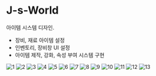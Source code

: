 # J-s-World

아이템 시스템 디자인.

- 장비, 재료 아이템 설정
- 인벤토리, 장비창 UI 설정
- 아이템 제작, 강화, 속성 부여 시스템 구현

![1](https://user-images.githubusercontent.com/68365881/136435702-4e87ce1d-8a97-47c3-8c70-19620561f7ae.png)
![2](https://user-images.githubusercontent.com/68365881/136435718-c4f15871-381f-47b6-9718-891a5dac9b96.png)
![3](https://user-images.githubusercontent.com/68365881/136435729-a15d158d-c8d6-461f-9926-5f4f7ab4dee0.png)
![4](https://user-images.githubusercontent.com/68365881/136435738-7cda293a-8729-4e0e-b5f5-e109bda65af6.png)
![5](https://user-images.githubusercontent.com/68365881/136435746-dadb64d4-ec23-411a-9833-3b7c57799fe8.png)
![6](https://user-images.githubusercontent.com/68365881/136435758-cdd05ac2-50c1-48fa-b746-3b4df5d466d6.png)
![7](https://user-images.githubusercontent.com/68365881/136435767-87603e18-d714-48bb-8f1f-3e8fbe2efde1.png)
![8](https://user-images.githubusercontent.com/68365881/136435774-47528c6d-3742-4315-9c04-a469c7ed4ee1.png)
![9](https://user-images.githubusercontent.com/68365881/136435778-3f3ea213-4f3c-412a-95bc-bf671f7266c8.png)
![10](https://user-images.githubusercontent.com/68365881/136435792-3469d7ed-b5df-449a-ae7b-5b7543719843.png)
![11](https://user-images.githubusercontent.com/68365881/136435804-680a043d-9c34-49a2-ba0c-3dee81b3c598.png)
![12](https://user-images.githubusercontent.com/68365881/136435818-c45d6389-7e36-44f7-ad6c-e58b4032ff73.png)
![13](https://user-images.githubusercontent.com/68365881/136435834-5c987940-746f-4a18-a552-08f9a8d6ae96.png)

